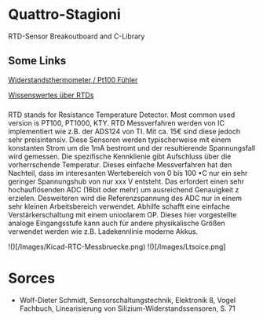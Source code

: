 # Quattro-Stagioni
RTD-Sensor Breakoutboard and C-Library

## Some Links
[Widerstandsthermometer / Pt100 Fühler](https://www.tcgmbh.de/widerstandsthermometer/pt100-fuehler.html?gad_source=1&gclid=EAIaIQobChMIzJ2AwLC6hwMVt5hQBh2AcgBmEAAYAiAAEgKx2PD_BwE)

[Wissenswertes über RTDs](https://www.te.com/de/products/sensors/temperature-sensors/resources/understanding-rtds.html)

###
RTD stands for Resistance Temperature Detector. Most common used version is PT100, PT1000, KTY.
RTD Messverfahren werden von IC implementiert wie z.B. der ADS124 von TI. Mit ca. 15€ sind diese jedoch sehr preisintensiv. 
Diese Sensoren werden typischerweise mit einem konstanten Strom um die 1mA bestromt und der resultierende Spannungsfall wird gemessen.
Die spezifische Kennklienie gibt Aufschluss über die vorherrschende Temperatur.
Dieses einfache Messverfahren hat den Nachteil, dass im interesanten Wertebereich von 0 bis 100 •C nur ein sehr geringer Spannungshub von nur xxx V entsteht.
Das erfordert einen sehr hochauflösenden ADC (16bit oder mehr) um ausreichend Genauigkeit z erzielen.
Desweiteren wird die Referenzspannung des ADC nur in einem sehr kleinen Arbeitsbereich verwendet.
Abhilfe schafft eine einfache Verstärkerschaltung mit einem unioolarem OP.
Dieses hier vorgestellte analoge Eingangsstufe kann auch für andere physikalische Größen verwendet werden wie z.B. Ladekennlinie moderne Akkus.

!()[/Images/Kicad-RTC-Messbruecke.png)
!()[/Images/Ltsoice.png]
# Sorces
- Wolf-Dieter Schmidt, Sensorschaltungstechnik, Elektronik 8, Vogel Fachbuch, Linearisierung von Silizium-Widerstandssensoren, S. 71
